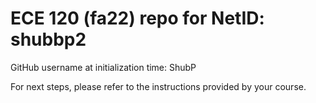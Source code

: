 # ECE 120 (fa22) repo for NetID: shubbp2

GitHub username at initialization time: ShubP

For next steps, please refer to the instructions provided by your course.
